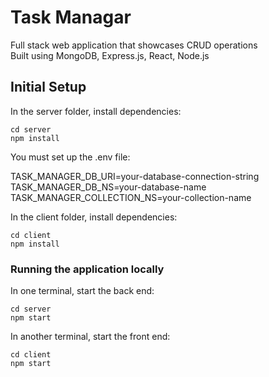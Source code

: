 # Task Managar

Full stack web application that showcases CRUD operations</br>
Built using MongoDB, Express.js, React, Node.js

## Initial Setup

In the server folder, install dependencies:

```shell
cd server
npm install
```

You must set up the .env file:

TASK_MANAGER_DB_URI=your-database-connection-string<br/>
TASK_MANAGER_DB_NS=your-database-name<br/>
TASK_MANAGER_COLLECTION_NS=your-collection-name<br/>

In the client folder, install dependencies:

```shell
cd client
npm install
```

### Running the application locally

In one terminal, start the back end:

```shell
cd server
npm start
```

In another terminal, start the front end:

```shell
cd client
npm start
```
